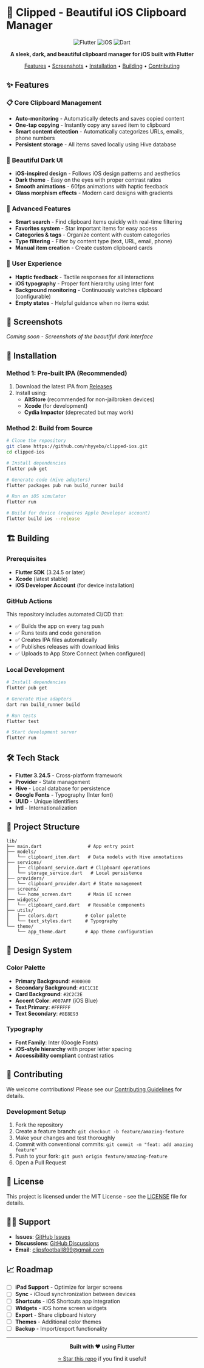 # 🎨 Clipped - Beautiful iOS Clipboard Manager

<div align="center">

![Flutter](https://img.shields.io/badge/Flutter-02569B?style=for-the-badge&logo=flutter&logoColor=white)
![iOS](https://img.shields.io/badge/iOS-000000?style=for-the-badge&logo=ios&logoColor=white)
![Dart](https://img.shields.io/badge/Dart-0175C2?style=for-the-badge&logo=dart&logoColor=white)

**A sleek, dark, and beautiful clipboard manager for iOS built with Flutter**

[Features](#-features) • [Screenshots](#-screenshots) • [Installation](#-installation) • [Building](#-building) • [Contributing](#-contributing)

</div>

## ✨ Features

### 📋 **Core Clipboard Management**
- **Auto-monitoring** - Automatically detects and saves copied content
- **One-tap copying** - Instantly copy any saved item to clipboard
- **Smart content detection** - Automatically categorizes URLs, emails, phone numbers
- **Persistent storage** - All items saved locally using Hive database

### 🎨 **Beautiful Dark UI**
- **iOS-inspired design** - Follows iOS design patterns and aesthetics
- **Dark theme** - Easy on the eyes with proper contrast ratios
- **Smooth animations** - 60fps animations with haptic feedback
- **Glass morphism effects** - Modern card designs with gradients

### 🔧 **Advanced Features**
- **Smart search** - Find clipboard items quickly with real-time filtering
- **Favorites system** - Star important items for easy access
- **Categories & tags** - Organize content with custom categories
- **Type filtering** - Filter by content type (text, URL, email, phone)
- **Manual item creation** - Create custom clipboard cards

### 🎯 **User Experience**
- **Haptic feedback** - Tactile responses for all interactions
- **iOS typography** - Proper font hierarchy using Inter font
- **Background monitoring** - Continuously watches clipboard (configurable)
- **Empty states** - Helpful guidance when no items exist

## 📱 Screenshots

*Coming soon - Screenshots of the beautiful dark interface*

## 🚀 Installation

### Method 1: Pre-built IPA (Recommended)
1. Download the latest IPA from [Releases](https://github.com/nhyyebo/clipped-ios/releases)
2. Install using:
   - **AltStore** (recommended for non-jailbroken devices)
   - **Xcode** (for development)
   - **Cydia Impactor** (deprecated but may work)

### Method 2: Build from Source
```bash
# Clone the repository
git clone https://github.com/nhyyebo/clipped-ios.git
cd clipped-ios

# Install dependencies
flutter pub get

# Generate code (Hive adapters)
flutter packages pub run build_runner build

# Run on iOS simulator
flutter run

# Build for device (requires Apple Developer account)
flutter build ios --release
```

## 🏗️ Building

### Prerequisites
- **Flutter SDK** (3.24.5 or later)
- **Xcode** (latest stable)
- **iOS Developer Account** (for device installation)

### GitHub Actions
This repository includes automated CI/CD that:
- ✅ Builds the app on every tag push
- ✅ Runs tests and code generation
- ✅ Creates IPA files automatically
- ✅ Publishes releases with download links
- ✅ Uploads to App Store Connect (when configured)

### Local Development
```bash
# Install dependencies
flutter pub get

# Generate Hive adapters
dart run build_runner build

# Run tests
flutter test

# Start development server
flutter run
```

## 🛠️ Tech Stack

- **Flutter 3.24.5** - Cross-platform framework
- **Provider** - State management
- **Hive** - Local database for persistence
- **Google Fonts** - Typography (Inter font)
- **UUID** - Unique identifiers
- **Intl** - Internationalization

## 📁 Project Structure

```
lib/
├── main.dart                 # App entry point
├── models/
│   └── clipboard_item.dart   # Data models with Hive annotations
├── services/
│   ├── clipboard_service.dart # Clipboard operations
│   └── storage_service.dart   # Local persistence
├── providers/
│   └── clipboard_provider.dart # State management
├── screens/
│   └── home_screen.dart      # Main UI screen
├── widgets/
│   └── clipboard_card.dart   # Reusable components
├── utils/
│   ├── colors.dart          # Color palette
│   └── text_styles.dart     # Typography
└── theme/
    └── app_theme.dart       # App theme configuration
```

## 🎨 Design System

### Color Palette
- **Primary Background**: `#000000`
- **Secondary Background**: `#1C1C1E`
- **Card Background**: `#2C2C2E`
- **Accent Color**: `#007AFF` (iOS Blue)
- **Text Primary**: `#FFFFFF`
- **Text Secondary**: `#8E8E93`

### Typography
- **Font Family**: Inter (Google Fonts)
- **iOS-style hierarchy** with proper letter spacing
- **Accessibility compliant** contrast ratios

## 🤝 Contributing

We welcome contributions! Please see our [Contributing Guidelines](CONTRIBUTING.md) for details.

### Development Setup
1. Fork the repository
2. Create a feature branch: `git checkout -b feature/amazing-feature`
3. Make your changes and test thoroughly
4. Commit with conventional commits: `git commit -m "feat: add amazing feature"`
5. Push to your fork: `git push origin feature/amazing-feature`
6. Open a Pull Request

## 📄 License

This project is licensed under the MIT License - see the [LICENSE](LICENSE) file for details.

## 🙋‍♂️ Support

- **Issues**: [GitHub Issues](https://github.com/nhyyebo/clipped-ios/issues)
- **Discussions**: [GitHub Discussions](https://github.com/nhyyebo/clipped-ios/discussions)
- **Email**: [clipsfootball899@gmail.com](mailto:clipsfootball899@gmail.com)

## 📈 Roadmap

- [ ] **iPad Support** - Optimize for larger screens
- [ ] **Sync** - iCloud synchronization between devices
- [ ] **Shortcuts** - iOS Shortcuts app integration
- [ ] **Widgets** - iOS home screen widgets
- [ ] **Export** - Share clipboard history
- [ ] **Themes** - Additional color themes
- [ ] **Backup** - Import/export functionality

---

<div align="center">

**Built with ❤️ using Flutter**

[⭐ Star this repo](https://github.com/nhyyebo/clipped-ios) if you find it useful!

</div>